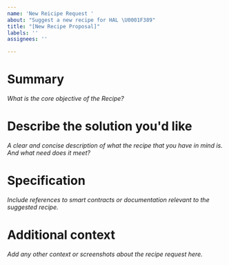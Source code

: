 ```yaml
---
name: 'New Reicipe Request '
about: "Suggest a new recipe for HAL \U0001F389"
title: "[New Recipe Proposal]"
labels: ''
assignees: ''

---
```


# Summary
_What is the core objective of the Recipe?_

# Describe the solution you'd like
_A clear and concise description of what the recipe that you have in mind is. And what need does it meet?_

# Specification
_Include references to smart contracts or documentation relevant to the suggested recipe._

# Additional context
_Add any other context or screenshots about the recipe request here._
